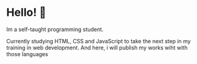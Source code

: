 # Hello! 👋

Im a self-taught programming student. 


Currently studying HTML, CSS and JavaScript to take the next step in my training in web development. And here, i will publish my works wiht 
with those languages
